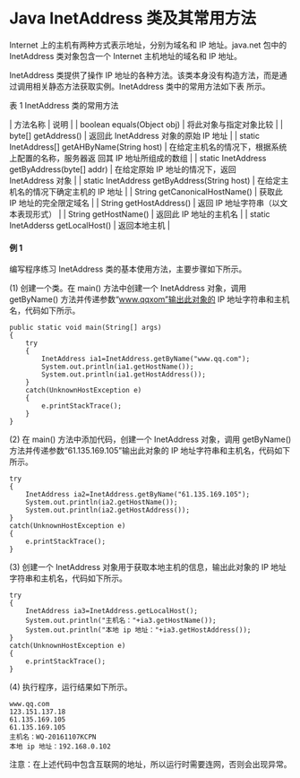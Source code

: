 # Java InetAddress 类及其常用方法

Internet 上的主机有两种方式表示地址，分别为域名和 IP 地址。java.net 包中的 InetAddress 类对象包含一个 Internet 主机地址的域名和 IP 地址。

InetAddress 类提供了操作 IP 地址的各种方法。该类本身没有构造方法，而是通过调用相关静态方法获取实例。InetAddress 类中的常用方法如下表 所示。

表 1 InetAddress 类的常用方法

| 方法名称 | 说明 |
| boolean equals(Object obj) | 将此对象与指定对象比较 |
| byte[] getAddress() | 返回此 InetAddress 对象的原始 IP 地址 |
| static InetAddress[] getAHByName(String host) | 在给定主机名的情况下，根据系统上配置的名称，服务器返 回其 IP 地址所组成的数组 |
| static InetAddress getByAddress(byte[] addr) | 在给定原始 IP 地址的情况下，返回 InetAddress 对象 |
| static InetAddress getByAddress(String host) | 在给定主机名的情况下确定主机的 IP 地址 |
| String getCanonicalHostName() | 获取此 IP 地址的完全限定域名 |
| String getHostAddress() | 返回 IP 地址字符串（以文本表现形式） |
| String getHostName() | 返回此 IP 地址的主机名 |
| static InetAdderss getLocalHost() | 返回本地主机 |

#### 例 1

编写程序练习 InetAddress 类的基本使用方法，主要步骤如下所示。

(1) 创建一个类。在 main() 方法中创建一个 InetAddress 对象，调用 getByName() 方法并传递参数“www.qqxom”输出此对象的 IP 地址字符串和主机名，代码如下所示。

```
public static void main(String[] args)
{       
    try
    {
        InetAddress ia1=InetAddress.getByName("www.qq.com");
        System.out.println(ia1.getHostName());
        System.out.println(ia1.getHostAddress());
    }
    catch(UnknownHostException e)
    {
        e.printStackTrace();
    }       
}
```

(2) 在 main() 方法中添加代码，创建一个 InetAddress 对象，调用 getByName() 方法并传递参数“61.135.169.105”输出此对象的 IP 地址字符串和主机名，代码如下所示。

```
try
{
    InetAddress ia2=InetAddress.getByName("61.135.169.105");
    System.out.println(ia2.getHostName());
    System.out.println(ia2.getHostAddress());
}
catch(UnknownHostException e)
{
    e.printStackTrace();
}
```

(3) 创建一个 InetAddress 对象用于获取本地主机的信息，输出此对象的 IP 地址字符串和主机名，代码如下所示。

```
try
{
    InetAddress ia3=InetAddress.getLocalHost();
    System.out.println("主机名："+ia3.getHostName());
    System.out.println("本地 ip 地址："+ia3.getHostAddress());
}
catch(UnknownHostException e)
{
    e.printStackTrace();
}
```

(4) 执行程序，运行结果如下所示。

```
www.qq.com
123.151.137.18
61.135.169.105
61.135.169.105
主机名：WQ-20161107KCPN
本地 ip 地址：192.168.0.102
```

注意：在上述代码中包含互联网的地址，所以运行时需要连网，否则会出现异常。